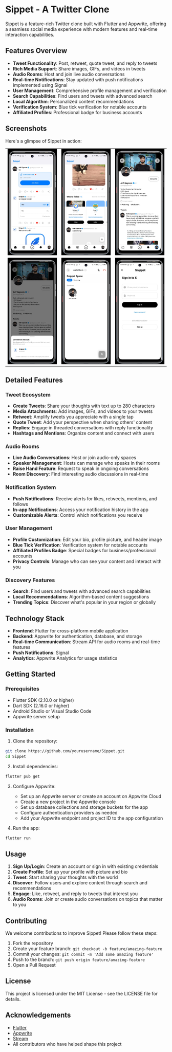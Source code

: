 # Sippet - A Twitter Clone

Sippet is a feature-rich Twitter clone built with Flutter and Appwrite, offering a seamless social media experience with modern features and real-time interaction capabilities.

## Features Overview

- **Tweet Functionality**: Post, retweet, quote tweet, and reply to tweets
- **Rich Media Support**: Share images, GIFs, and videos in tweets
- **Audio Rooms**: Host and join live audio conversations
- **Real-time Notifications**: Stay updated with push notifications implemented using Signal
- **User Management**: Comprehensive profile management and verification
- **Search Capabilities**: Find users and tweets with advanced search
- **Local Algorithm**: Personalized content recommendations
- **Verification System**: Blue tick verification for notable accounts
- **Affiliated Profiles**: Professional badge for business accounts

## Screenshots

Here's a glimpse of Sippet in action:

| | | |
|---|---|---|
| ![](assets/images/1.jpeg) | ![](assets/images/2.jpeg) | ![](assets/images/3.jpeg) |
| ![](assets/images/4.jpeg) | ![](assets/images/5.jpeg) | ![](assets/images/6.jpeg) |

## Detailed Features

### Tweet Ecosystem
- **Create Tweets**: Share your thoughts with text up to 280 characters
- **Media Attachments**: Add images, GIFs, and videos to your tweets
- **Retweet**: Amplify tweets you appreciate with a single tap
- **Quote Tweet**: Add your perspective when sharing others' content
- **Replies**: Engage in threaded conversations with reply functionality
- **Hashtags and Mentions**: Organize content and connect with users

### Audio Rooms
- **Live Audio Conversations**: Host or join audio-only spaces
- **Speaker Management**: Hosts can manage who speaks in their rooms
- **Raise Hand Feature**: Request to speak in ongoing conversations
- **Room Discovery**: Find interesting audio discussions in real-time

### Notification System
- **Push Notifications**: Receive alerts for likes, retweets, mentions, and follows
- **In-app Notifications**: Access your notification history in the app
- **Customizable Alerts**: Control which notifications you receive

### User Management
- **Profile Customization**: Edit your bio, profile picture, and header image
- **Blue Tick Verification**: Verification system for notable accounts
- **Affiliated Profiles Badge**: Special badges for business/professional accounts
- **Privacy Controls**: Manage who can see your content and interact with you

### Discovery Features
- **Search**: Find users and tweets with advanced search capabilities
- **Local Recommendations**: Algorithm-based content suggestions
- **Trending Topics**: Discover what's popular in your region or globally

## Technology Stack

- **Frontend**: Flutter for cross-platform mobile application
- **Backend**: Appwrite for authentication, database, and storage
- **Real-time Communication**: Stream API for audio rooms and real-time features
- **Push Notifications**: Signal
- **Analytics**: Appwrite Analytics for usage statistics

## Getting Started

### Prerequisites
- Flutter SDK (2.10.0 or higher)
- Dart SDK (2.16.0 or higher)
- Android Studio or Visual Studio Code
- Appwrite server setup

### Installation

1. Clone the repository:
```bash
git clone https://github.com/yourusername/Sippet.git
cd Sippet
```

2. Install dependencies:
```bash
flutter pub get
```

3. Configure Appwrite:
   - Set up an Appwrite server or create an account on Appwrite Cloud
   - Create a new project in the Appwrite console
   - Set up database collections and storage buckets for the app
   - Configure authentication providers as needed
   - Add your Appwrite endpoint and project ID to the app configuration

4. Run the app:
```bash
flutter run
```

## Usage

1. **Sign Up/Login**: Create an account or sign in with existing credentials
2. **Create Profile**: Set up your profile with picture and bio
3. **Tweet**: Start sharing your thoughts with the world
4. **Discover**: Follow users and explore content through search and recommendations
5. **Engage**: Like, retweet, and reply to tweets that interest you
6. **Audio Rooms**: Join or create audio conversations on topics that matter to you

## Contributing

We welcome contributions to improve Sippet! Please follow these steps:

1. Fork the repository
2. Create your feature branch: `git checkout -b feature/amazing-feature`
3. Commit your changes: `git commit -m 'Add some amazing feature'`
4. Push to the branch: `git push origin feature/amazing-feature`
5. Open a Pull Request

## License

This project is licensed under the MIT License - see the LICENSE file for details.

## Acknowledgements

- [Flutter](https://flutter.dev/)
- [Appwrite](https://appwrite.io/)
- [Stream](https://getstream.io/)
- All contributors who have helped shape this project
